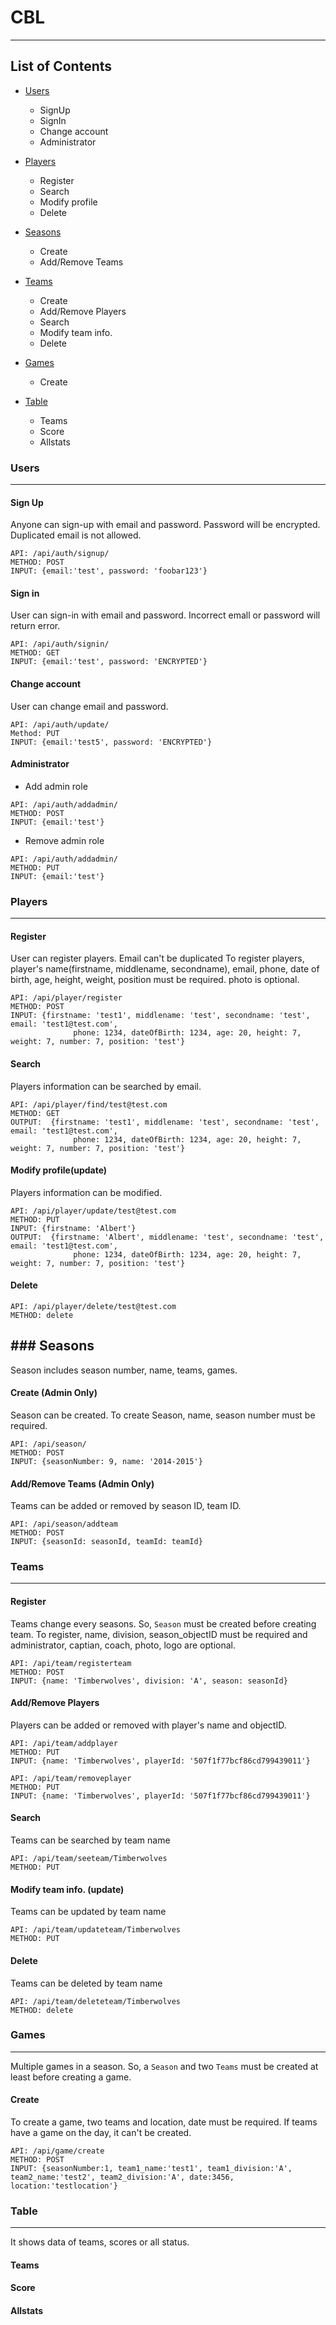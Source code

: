 # CBL
-------------------

## List of Contents
* [Users](#users)
  - SignUp
  - SignIn
  - Change account
  - Administrator

* [Players](#players)
  - Register 
  - Search
  - Modify profile
  - Delete

* [Seasons](#seasons)
  - Create
  - Add/Remove Teams

* [Teams](#teams)
  - Create
  - Add/Remove Players
  - Search
  - Modify team info.
  - Delete

* [Games](#games)
  - Create

* [Table](#table)
  - Teams
  - Score
  - Allstats



### <a name="users"></a>**Users**
--------------------------

#### Sign Up
Anyone can sign-up with email and password. 
Password will be encrypted.
Duplicated email is not allowed.

```
API: /api/auth/signup/ 
METHOD: POST
INPUT: {email:'test', password: 'foobar123'}

```

#### Sign in
User can sign-in with email and password.
Incorrect emall or password will return error.
```
API: /api/auth/signin/ 
METHOD: GET
INPUT: {email:'test', password: 'ENCRYPTED'}
```


#### Change account
User can change email and password.
```
API: /api/auth/update/
Method: PUT
INPUT: {email:'test5', password: 'ENCRYPTED'}
```

#### Administrator

* Add admin role
```
API: /api/auth/addadmin/ 
METHOD: POST 
INPUT: {email:'test'}
```
* Remove admin role
```
API: /api/auth/addadmin/ 
METHOD: PUT 
INPUT: {email:'test'}
```










### <a name="players"></a>**Players**
-------------------------------

#### Register
User can register players.
Email can't be duplicated
To register players, player's name(firstname, middlename, secondname), email, phone, date of birth, age, height, weight, position must be required.
photo is optional.

```
API: /api/player/register 
METHOD: POST
INPUT: {firstname: 'test1', middlename: 'test', secondname: 'test', email: 'test1@test.com', 
              phone: 1234, dateOfBirth: 1234, age: 20, height: 7, weight: 7, number: 7, position: 'test'}
```

#### Search
Players information can be searched by email.

```
API: /api/player/find/test@test.com
METHOD: GET
OUTPUT:  {firstname: 'test1', middlename: 'test', secondname: 'test', email: 'test1@test.com', 
              phone: 1234, dateOfBirth: 1234, age: 20, height: 7, weight: 7, number: 7, position: 'test'}
```


#### Modify profile(update)
Players information can be modified.

```
API: /api/player/update/test@test.com
METHOD: PUT
INPUT: {firstname: 'Albert'}
OUTPUT:  {firstname: 'Albert', middlename: 'test', secondname: 'test', email: 'test1@test.com', 
              phone: 1234, dateOfBirth: 1234, age: 20, height: 7, weight: 7, number: 7, position: 'test'}
```



#### Delete

```
API: /api/player/delete/test@test.com
METHOD: delete

```








###<a name="seasons"></a> **Seasons**
---------------------------------------

Season includes season number, name, teams, games.

#### Create (Admin Only)
Season can be created.
To create Season, name, season number must be required.
```
API: /api/season/
METHOD: POST
INPUT: {seasonNumber: 9, name: '2014-2015'}
```

#### Add/Remove Teams (Admin Only)
Teams can be added or removed by season ID, team ID.
```
API: /api/season/addteam
METHOD: POST 
INPUT: {seasonId: seasonId, teamId: teamId}
```







### <a name="teams"></a>**Teams**
-----------------------------------------

#### Register
Teams change every seasons. So, ``Season`` must be created before creating team.
To register, name, division, season_objectID must be required and administrator, captian, coach, photo, logo are optional.

```
API: /api/team/registerteam
METHOD: POST
INPUT: {name: 'Timberwolves', division: 'A', season: seasonId}
```


#### Add/Remove Players

Players can be added or removed with player's name and objectID.
```
API: /api/team/addplayer
METHOD: PUT
INPUT: {name: 'Timberwolves', playerId: '507f1f77bcf86cd799439011'}
```
```
API: /api/team/removeplayer
METHOD: PUT
INPUT: {name: 'Timberwolves', playerId: '507f1f77bcf86cd799439011'}
```

#### Search

Teams can be searched by team name
```
API: /api/team/seeteam/Timberwolves
METHOD: PUT
```

#### Modify team info. (update)
Teams can be updated by team name
```
API: /api/team/updateteam/Timberwolves
METHOD: PUT
```

#### Delete

Teams can be deleted by team name
```
API: /api/team/deleteteam/Timberwolves
METHOD: delete
```






### <a name="games"></a>**Games**
----------------------------------------

Multiple games in a season.
So, a ``Season`` and two ``Teams`` must be created at least before creating a game.

#### Create
To create a game, two teams and location, date must be required.
If teams have a game on the day, it can't be created.

```
API: /api/game/create
METHOD: POST
INPUT: {seasonNumber:1, team1_name:'test1', team1_division:'A', team2_name:'test2', team2_division:'A', date:3456, location:'testlocation'}
```








### <a name="table"></a>**Table**
--------------------------------
It shows data of teams, scores or all status.

#### Teams


#### Score

#### Allstats














